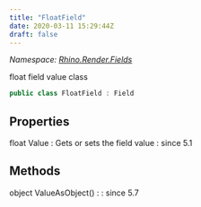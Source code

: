 ```yaml
---
title: "FloatField"
date: 2020-03-11 15:29:44Z
draft: false
---
```


*Namespace: [Rhino.Render.Fields](../)*

float field value class
```cs
public class FloatField : Field
```
## Properties

float Value
: Gets or sets the field value
: since 5.1
## Methods

object ValueAsObject()
: 
: since 5.7
